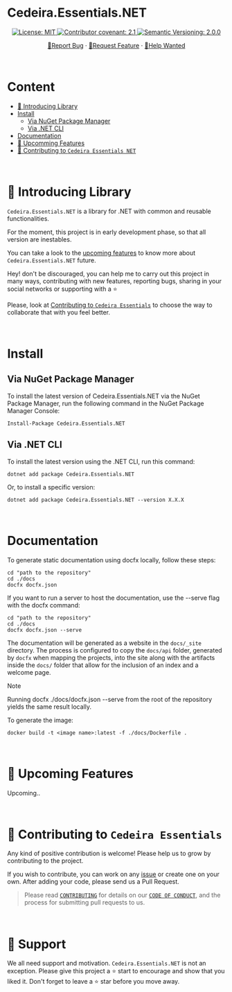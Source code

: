 # Cedeira.Essentials.NET <!-- omit in toc -->

<div align="center">
  <a href="https://github.com/cedeirasf/Cedeira.Essentials.NET/blob/main/LICENSE.txt">
    <img alt="License: MIT" src="https://img.shields.io/badge/License-MIT-yellow.svg">
  </a>

  <a href="https://github.com/cedeirasf/Cedeira.Essentials.NET/blob/main/CODE_OF_CONDUCT.md">
    <img alt="Contributor covenant: 2.1" src="https://img.shields.io/badge/Contributor%20Covenant-2.1-4baaaa.svg">
  </a>

  <a href="https://semver.org/">
    <img alt="Semantic Versioning: 2.0.0" src="https://img.shields.io/badge/Semantic--Versioning-2.0.0-a05f79?logo=semantic-release&logoColor=f97ff0">
  </a>

  <br />

  <a href="https://github.com/cedeirasf/Cedeira.Essentials.NET/issues/new?assignees=&labels=bug&projects=&template=bug_report.md&title=">🐛Report Bug</a>
  ·
  <a href="https://github.com/cedeirasf/Cedeira.Essentials.NET/issues/new?assignees=&labels=enhancement&projects=&template=enhancement_request.md&title=As+a+%5Brole%5D%2C+I+want+%5Baction%5D%2C+so+that+%5Bbenefit%5D">🚀Request Feature</a>
  ·
  <a href="https://github.com/cedeirasf/Cedeira.Essentials.NET/issues/new?assignees=&labels=help+wanted&projects=&template=help_wanted_request.md&title=">🤔Help Wanted</a>
</div>

&nbsp;

# Content <!-- omit in toc -->
- [:wave: Introducing Library](#wave-introducing-library)
- [Install](#install)
	- [Via NuGet Package Manager](#via-nuget-package-manager)
	- [Via .NET CLI](#via-net-cli)
- [Documentation](#documentation)
- [:rocket: Upcomming Features](#rocket-upcoming-features)
- [:handshake: Contributing to `Cedeira Essentials NET`](#handshake-contributing-to-Cedeira-Essentials)


&nbsp;
# :wave: Introducing Library
`Cedeira.Essentials.NET` is a library for .NET with common and reusable functionalities.

For the moment, this project is in early development phase, so that all version are inestables.

You can take a look to the [upcoming features](#rocket-upcoming-features) to know more about `Cedeira.Essentials.NET` future.

Hey! don't be discouraged, you can help me to carry out this project in many ways, contributing with new features, reporting bugs, sharing in your social networks or supporting with a :star:

Please, look at [Contributing to `Cedeira Essentials`](#handshake-contributing-to-Cedeira-Essentials) to choose the way to collaborate that with you feel better.

&nbsp;
# Install

## Via NuGet Package Manager

To install the latest version of Cedeira.Essentials.NET via the NuGet Package Manager, run the following command in the NuGet Package Manager Console:

```
Install-Package Cedeira.Essentials.NET
```

## Via .NET CLI

To install the latest version using the .NET CLI, run this command:

```
dotnet add package Cedeira.Essentials.NET
```

Or, to install a specific version:

```
dotnet add package Cedeira.Essentials.NET --version X.X.X
```

&nbsp;
# Documentation

To generate static documentation using docfx locally, follow these steps:

```
cd "path to the repository"
cd ./docs
docfx docfx.json
```

If you want to run a server to host the documentation, use the --serve flag with the docfx command:

```
cd "path to the repository"
cd ./docs
docfx docfx.json --serve
```

The documentation will be generated as a website in the `docs/_site` directory. The process is configured to copy the `docs/api` folder, generated by `docfx` when mapping the projects, into the site along with the artifacts inside the `docs/` folder that allow for the inclusion of an index and a welcome page.
> [!NOTE] 
> Running docfx ./docs/docfx.json --serve from the root of the repository yields the same result locally.

To generate the image:

```
docker build -t <image name>:latest -f ./docs/Dockerfile .
```

&nbsp;
# :rocket: Upcoming Features

Upcoming..

&nbsp;
# :handshake: Contributing to `Cedeira Essentials`

Any kind of positive contribution is welcome! Please help us to grow by contributing to the project.

If you wish to contribute, you can work on any [issue](https://github.com/cedeirasf/Cedeira.Essentials.NET/issues/new/choose) or create one on your own. After adding your code, please send us a Pull Request.

> Please read [`CONTRIBUTING`](CONTRIBUTING.md) for details on our [`CODE OF CONDUCT`](CODE_OF_CONDUCT.md), and the process for submitting pull requests to us.

&nbsp;
# :pray: Support

We all need support and motivation. `Cedeira.Essentials.NET` is not an exception. Please give this project a :star: start to encourage and show that you liked it. Don't forget to leave a :star: star before you move away.

